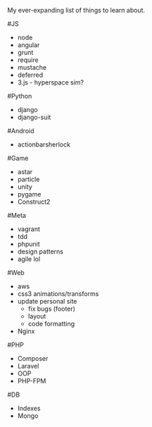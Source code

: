 My ever-expanding list of things to learn about.

#JS
- node
- angular
- grunt
- require
- mustache
- deferred
- 3.js - hyperspace sim?

#Python
- django
- django-suit

#Android
- actionbarsherlock

#Game
- astar
- particle
- unity
- pygame
- Construct2

#Meta
- vagrant
- tdd
- phpunit
- design patterns
- agile lol

#Web
- aws
- css3 animations/transforms
- update personal site
    - fix bugs (footer)
    - layout
    - code formatting
- Nginx

#PHP
- Composer
- Laravel
- OOP
- PHP-FPM

#DB
- Indexes
- Mongo

